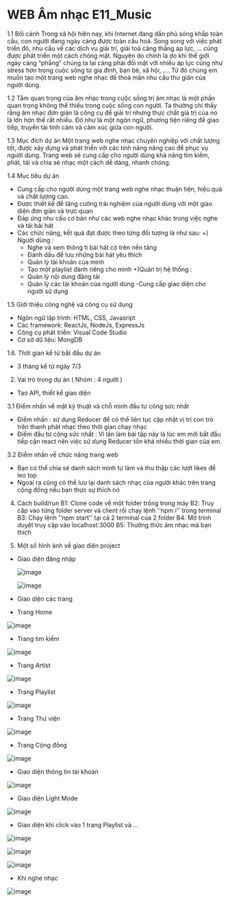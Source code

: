 ﻿# WEB Âm nhạc E11_Music 
 
1.1 Bối cảnh 
Trong xã hội hiện nay, khi Internet đang dần phủ sóng khắp toàn cầu, con người đang ngày càng được toàn cầu hoá. Song song với việc phát triển đó, nhu cầu về các dịch vụ giải trí, giải toả căng thẳng áp lực, … cũng được phát triển một cách chóng mặt. Nguyên do chính là do khi thế giới ngày càng “phẳng” chúng ta lại càng phải đối mặt với nhiều áp lực cũng như stress hơn trong cuộc sống từ gia đình, bạn bè, xã hội, …. Từ đó chúng em muốn tạo một trang web nghe nhạc để thoả mãn nhu cầu thư giãn của người dùng. 

1.2 Tầm quan trọng của âm nhạc trong cuộc sống
 trị âm nhạc là một phần quan trọng không thể thiếu trong cuộc sống con người. Ta thường chỉ thấy rằng âm nhạc đơn giản là công cụ để giải trí nhưng thực chất giá trị của nó là lớn hơn thế rất nhiều. Đó như là một ngôn ngữ, phương tiện riêng để giao tiếp, truyền tải tình cảm và cảm xúc giữa con người. 

1.3  Mục đích dự án
Một trang web nghe nhạc chuyên nghiệp với chất lượng tốt, được xây dựng và phát triển với các tính năng nâng cao để phục vụ người dùng. Trang web sẽ cung cấp cho người dùng khả năng tìm kiếm, phát, tải và chia sẻ nhạc một cách dễ dàng, nhanh chóng. 

1.4 Mục tiêu dự án
- Cung cấp cho người dùng một trang web nghe nhạc thuận tiện, hiệu quả và chất lượng cao.
- Được thiết kế để tăng cường trải nghiệm của người dùng với một giao diện đơn giản và trực quan
- Đáp ứng nhu cầu cơ bản như các web nghe nhạc khác trong việc nghe và tải bài hát
- Các chức năng, kết quả đạt được theo từng đối tượng là như sau:
+) Người dùng :
 	- Nghe và xem thông ti bài hát có trên nền tảng
	- Đánh dấu để lưu những bài hát yêu thích
	- Quản lý tài khoản của mình
	- Tạo một playlist dành riêng cho mình
+)Quản trị hệ thống :
	- Quản lý nội dung đăng tải
	- Quản lý các tài khoản của người dùng
	-Cung cấp giao diện cho người sử dụng

1.5 Giới thiệu công nghệ và công cụ sử dụng
- Ngôn ngữ lập trình: HTML, CSS, Javasript
- Các framework: ReactJs, NodeJs, ExpressJs
- Công cụ phát triển: Visual Code Studio
- Cơ sở dữ liệu: MongDB

1.6. Thời gian kể từ bắt đầu dự án 
- 3 tháng kể từ ngày 7/3

2. Vai trò trong dự án ( Nhóm : 4 người )
- Tạo API, thiết kế giao diện

3.1 Điểm nhấn về mặt kỹ thuật và chỗ mình đầu tư công sức nhất
- Điểm nhấn : sử dụng Reducer để có thể liên tục cập nhật vị trí con trỏ trên thanh phát nhạc theo thời gian chạy nhạc
- Điểm đầu tư công sức nhất : Vì lần làm bài tập này là lúc em mới bắt đầu tiếp cận react nên việc sử dụng Reducer tốn khá nhiều thời gian của em.

3.2 Điểm nhấn về chức năng trang web
- Bạn có thể chia sẻ danh sách mình tự làm và thu thập các lượt likes để leo top
- Ngoài ra cũng có thể lưu lại danh sách nhạc của người khác trên trang cộng đồng nếu bạn thực sự thích nó

4. Cách build/run
B1: Clone code về một folder trống trong máy
B2: Truy cập vào từng folder server và client rồi chạy lệnh ''npm i'' trong terminal
B3: Chạy lệnh ''npm start'' tại cả 2 terminal của 2 folder
B4: Mở trình duyệt truy cập vào localhost:3000
B5: Thưởng thức âm nhạc mà bạn thích

5. Một số hình ảnh về giao diện project

* Giao diện đăng nhập

  ![image](https://github.com/HungVu0112/Music_web/assets/100528129/6ba73aa2-a36d-4a3f-9e7e-6a4db869e948)

  ![image](https://github.com/HungVu0112/Music_web/assets/100528129/10a3baa0-65e6-469d-ac5f-68844c652650)

* Giao diện các trang

+ Trang Home

![image](https://github.com/HungVu0112/Music_web/assets/100528129/801551b2-fdb8-4e80-aa3e-5aa9d188b8cf)

+ Trang tìm kiếm

![image](https://github.com/HungVu0112/Music_web/assets/100528129/44b360c1-1a0c-4b00-a4d3-924ea850868e)

+ Trang Artist

![image](https://github.com/HungVu0112/Music_web/assets/100528129/6477ba39-e2d6-4e6f-adb0-8810403d3c8a)

+ Trang Playlist

![image](https://github.com/HungVu0112/Music_web/assets/100528129/6ca537bb-cb3b-4687-b8a6-85f455c9f1b8)

+ Trang Thư viện

![image](https://github.com/HungVu0112/Music_web/assets/100528129/54ca4dd1-56a8-4394-ab42-de6c28935f62)

+ Trang Cộng đồng

![image](https://github.com/HungVu0112/Music_web/assets/100528129/29bcd5f1-6817-4f44-a433-87cb6f87a40f)

* Giao diện thông tin tài khoản

![image](https://github.com/HungVu0112/Music_web/assets/100528129/1ac82749-19d0-4b89-a991-49e026f13c70)

* Giao diện Light Mode

![image](https://github.com/HungVu0112/Music_web/assets/100528129/3df8616a-4b3e-43e8-938e-ea0be20b2f55)

* Giao diện khi click vào 1 trang Playlist và ...

![image](https://github.com/HungVu0112/Music_web/assets/100528129/1dcfc5ac-3a1b-405c-aed7-ebe0dced324c)

![image](https://github.com/HungVu0112/Music_web/assets/100528129/4b3d2469-9ac9-4b16-a036-ff6618278471)

![image](https://github.com/HungVu0112/Music_web/assets/100528129/3fd3e51e-ac11-4bb8-bc61-318ba1281baa)

* Khi nghe nhạc

![image](https://github.com/HungVu0112/Music_web/assets/100528129/26a4ed75-2db6-442f-b4db-a5b0b0cf66f5)







 

